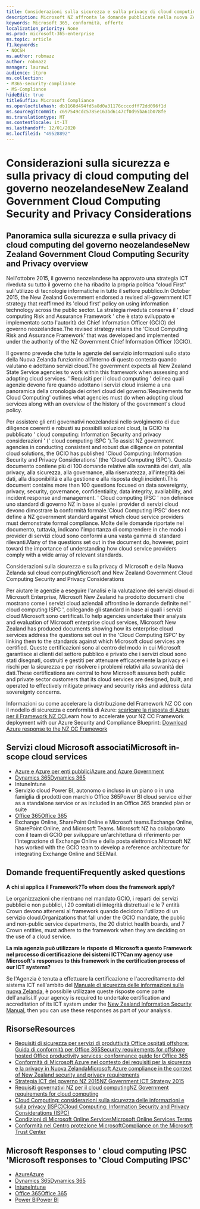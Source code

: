 ```yaml
---
title: Considerazioni sulla sicurezza e sulla privacy di cloud computing del governo neozelandese
description: Microsoft NZ affronta le domande pubblicate nella nuova Zelanda cloud computing Framework.
keywords: Microsoft 365, conformità, offerte
localization_priority: None
ms.prod: microsoft-365-enterprise
ms.topic: article
f1.keywords:
- NOCSH
ms.author: robmazz
author: robmazz
manager: laurawi
audience: itpro
ms.collection:
- M365-security-compliance
- MS-Compliance
hideEdit: true
titleSuffix: Microsoft Compliance
ms.openlocfilehash: db1168d494fd5a8d0a31176ccccdff72dd096f1d
ms.sourcegitcommit: c697549cdc5785e163bd6147cf0d95ba61b078fe
ms.translationtype: MT
ms.contentlocale: it-IT
ms.lasthandoff: 12/01/2020
ms.locfileid: "49528892"
---
```

# <a name="new-zealand-government-cloud-computing-security-and-privacy-considerations"></a><span data-ttu-id="e4194-104">Considerazioni sulla sicurezza e sulla privacy di cloud computing del governo neozelandese</span><span class="sxs-lookup"><span data-stu-id="e4194-104">New Zealand Government Cloud Computing Security and Privacy Considerations</span></span>

## <a name="new-zealand-government-cloud-computing-security-and-privacy-overview"></a><span data-ttu-id="e4194-105">Panoramica sulla sicurezza e sulla privacy di cloud computing del governo neozelandese</span><span class="sxs-lookup"><span data-stu-id="e4194-105">New Zealand Government Cloud Computing Security and Privacy overview</span></span>

<span data-ttu-id="e4194-106">Nell'ottobre 2015, il governo neozelandese ha approvato una strategia ICT riveduta su tutto il governo che ha ribadito la propria politica "cloud First" sull'utilizzo di tecnologie informatiche in tutto il settore pubblico.</span><span class="sxs-lookup"><span data-stu-id="e4194-106">In October 2015, the New Zealand Government endorsed a revised all-government ICT strategy that reaffirmed its 'cloud first' policy on using information technology across the public sector.</span></span> <span data-ttu-id="e4194-107">La strategia riveduta conserva il ' cloud computing Risk and Assurance Framework ' che è stato sviluppato e implementato sotto l'autorità del Chief Information Officer (GCIO) del governo neozelandese.</span><span class="sxs-lookup"><span data-stu-id="e4194-107">The revised strategy retains the 'Cloud Computing Risk and Assurance Framework' that was developed and implemented under the authority of the NZ Government Chief Information Officer (GCIO).</span></span>

<span data-ttu-id="e4194-108">Il governo prevede che tutte le agenzie del servizio informazioni sullo stato della Nuova Zelanda funzionino all'interno di questo contesto quando valutano e adottano servizi cloud.</span><span class="sxs-lookup"><span data-stu-id="e4194-108">The government expects all New Zealand State Service agencies to work within this framework when assessing and adopting cloud services.</span></span> <span data-ttu-id="e4194-109">' Requisiti per il cloud computing ' delinea quali agenzie devono fare quando adottano i servizi cloud insieme a una panoramica della cronologia dei criteri cloud del governo.</span><span class="sxs-lookup"><span data-stu-id="e4194-109">'Requirements for Cloud Computing' outlines what agencies must do when adopting cloud services along with an overview of the history of the government's cloud policy.</span></span>

<span data-ttu-id="e4194-110">Per assistere gli enti governativi neozelandesi nello svolgimento di due diligence coerenti e robusti su possibili soluzioni cloud, la GCIO ha pubblicato ' cloud computing: Information Security and privacy considerazioni ' (' cloud computing ISPC ').</span><span class="sxs-lookup"><span data-stu-id="e4194-110">To assist NZ government agencies in conducting consistent and robust due diligence on potential cloud solutions, the GCIO has published 'Cloud Computing: Information Security and Privacy Considerations' (the 'Cloud Computing ISPC').</span></span> <span data-ttu-id="e4194-111">Questo documento contiene più di 100 domande relative alla sovranità dei dati, alla privacy, alla sicurezza, alla governance, alla riservatezza, all'integrità dei dati, alla disponibilità e alla gestione e alla risposta degli incidenti.</span><span class="sxs-lookup"><span data-stu-id="e4194-111">This document contains more than 100 questions focused on data sovereignty, privacy, security, governance, confidentiality, data integrity, availability, and incident response and management.</span></span> <span data-ttu-id="e4194-112">' Cloud computing IPSC ' non definisce uno standard di governo NZ in base al quale i provider di servizi cloud devono dimostrare la conformità formale.</span><span class="sxs-lookup"><span data-stu-id="e4194-112">'Cloud Computing IPSC' does not define a NZ government standard against which cloud service providers must demonstrate formal compliance.</span></span> <span data-ttu-id="e4194-113">Molte delle domande riportate nel documento, tuttavia, indicano l'importanza di comprendere in che modo i provider di servizi cloud sono conformi a una vasta gamma di standard rilevanti.</span><span class="sxs-lookup"><span data-stu-id="e4194-113">Many of the questions set out in the document do, however, point toward the importance of understanding how cloud service providers comply with a wide array of relevant standards.</span></span>

<span data-ttu-id="e4194-114">Considerazioni sulla sicurezza e sulla privacy di Microsoft e della Nuova Zelanda sul cloud computing</span><span class="sxs-lookup"><span data-stu-id="e4194-114">Microsoft and New Zealand Government Cloud Computing Security and Privacy Considerations</span></span>

<span data-ttu-id="e4194-115">Per aiutare le agenzie a eseguire l'analisi e la valutazione dei servizi cloud di Microsoft Enterprise, Microsoft New Zealand ha prodotto documenti che mostrano come i servizi cloud aziendali affrontino le domande definite nel ' cloud computing ISPC ', collegando gli standard in base ai quali i servizi cloud Microsoft sono certificati.</span><span class="sxs-lookup"><span data-stu-id="e4194-115">To help agencies undertake their analysis and evaluation of Microsoft enterprise cloud services, Microsoft New Zealand has produced documents showing how its enterprise cloud services address the questions set out in the 'Cloud Computing ISPC' by linking them to the standards against which Microsoft cloud services are certified.</span></span> <span data-ttu-id="e4194-116">Queste certificazioni sono al centro del modo in cui Microsoft garantisce ai clienti del settore pubblico e privato che i servizi cloud sono stati disegnati, costruiti e gestiti per attenuare efficacemente la privacy e i rischi per la sicurezza e per risolvere i problemi relativi alla sovranità dei dati.</span><span class="sxs-lookup"><span data-stu-id="e4194-116">These certifications are central to how Microsoft assures both public and private sector customers that its cloud services are designed, built, and operated to effectively mitigate privacy and security risks and address data sovereignty concerns.</span></span>

<span data-ttu-id="e4194-117">Informazioni su come accelerare la distribuzione del Framework NZ CC con il modello di sicurezza e conformità di Azure: [scaricare la risposta di Azure per il Framework NZ CC](https://gallery.technet.microsoft.com/Response-to-GCIO-Cloud-e117bbb9)</span><span class="sxs-lookup"><span data-stu-id="e4194-117">Learn how to accelerate your NZ CC Framework deployment with our Azure Security and Compliance Blueprint: [Download Azure response to the NZ CC Framework](https://gallery.technet.microsoft.com/Response-to-GCIO-Cloud-e117bbb9)</span></span>

## <a name="microsoft-in-scope-cloud-services"></a><span data-ttu-id="e4194-118">Servizi cloud Microsoft associati</span><span class="sxs-lookup"><span data-stu-id="e4194-118">Microsoft in-scope cloud services</span></span>

- [<span data-ttu-id="e4194-119">Azure e Azure per enti pubblici</span><span class="sxs-lookup"><span data-stu-id="e4194-119">Azure and Azure Government</span></span>](https://aka.ms/AzureCompliance)
- [<span data-ttu-id="e4194-120">Dynamics 365</span><span class="sxs-lookup"><span data-stu-id="e4194-120">Dynamics 365</span></span>](https://aka.ms/d365-compliance-list)
- <span data-ttu-id="e4194-121">Intune</span><span class="sxs-lookup"><span data-stu-id="e4194-121">Intune</span></span>
- <span data-ttu-id="e4194-122">Servizio cloud Power BI, autonomo o incluso in un piano o in una famiglia di prodotti con marchio Office 365</span><span class="sxs-lookup"><span data-stu-id="e4194-122">Power BI cloud service either as a standalone service or as included in an Office 365 branded plan or suite</span></span>
- [<span data-ttu-id="e4194-123">Office 365</span><span class="sxs-lookup"><span data-stu-id="e4194-123">Office 365</span></span>](https://go.microsoft.com/fwlink/p/?LinkID=2077751)
- <span data-ttu-id="e4194-124">Exchange Online, SharePoint Online e Microsoft teams.</span><span class="sxs-lookup"><span data-stu-id="e4194-124">Exchange Online, SharePoint Online, and Microsoft Teams.</span></span> <span data-ttu-id="e4194-125">Microsoft NZ ha collaborato con il team di GCIO per sviluppare un'architettura di riferimento per l'integrazione di Exchange Online e della posta elettronica.</span><span class="sxs-lookup"><span data-stu-id="e4194-125">Microsoft NZ has worked with the GCIO team to develop a reference architecture for integrating Exchange Online and SEEMail.</span></span>

## <a name="frequently-asked-questions"></a><span data-ttu-id="e4194-126">Domande frequenti</span><span class="sxs-lookup"><span data-stu-id="e4194-126">Frequently asked questions</span></span>

<span data-ttu-id="e4194-127">**A chi si applica il Framework?**</span><span class="sxs-lookup"><span data-stu-id="e4194-127">**To whom does the framework apply?**</span></span>

<span data-ttu-id="e4194-128">Le organizzazioni che rientrano nel mandato GCIO, i reparti dei servizi pubblici e non pubblici, i 20 comitati di integrità distrettuali e le 7 entità Crown devono attenersi al framework quando decidono l'utilizzo di un servizio cloud.</span><span class="sxs-lookup"><span data-stu-id="e4194-128">Organizations that fall under the GCIO mandate, the public and non-public service departments, the 20 district health boards, and 7 Crown entities, must adhere to the framework when they are deciding on the use of a cloud service.</span></span>

<span data-ttu-id="e4194-129">**La mia agenzia può utilizzare le risposte di Microsoft a questo Framework nel processo di certificazione dei sistemi ICT?**</span><span class="sxs-lookup"><span data-stu-id="e4194-129">**Can my agency use Microsoft's responses to this framework in the certification process of our ICT systems?**</span></span>

<span data-ttu-id="e4194-130">Se l'Agenzia è tenuta a effettuare la certificazione e l'accreditamento del sistema ICT nell'ambito del [Manuale di sicurezza delle informazioni sulla nuova Zelanda](https://go.microsoft.com/fwlink/p/?linkid=2099496), è possibile utilizzare queste risposte come parte dell'analisi.</span><span class="sxs-lookup"><span data-stu-id="e4194-130">If your agency is required to undertake certification and accreditation of its ICT system under the [New Zealand Information Security Manual](https://go.microsoft.com/fwlink/p/?linkid=2099496), then you can use these responses as part of your analysis.</span></span>

## <a name="resources"></a><span data-ttu-id="e4194-131">Risorse</span><span class="sxs-lookup"><span data-stu-id="e4194-131">Resources</span></span>

- [<span data-ttu-id="e4194-132">Requisiti di sicurezza per servizi di produttività Office ospitati offshore: Guida di conformità per Office 365</span><span class="sxs-lookup"><span data-stu-id="e4194-132">Security requirements for offshore hosted Office productivity services: conformance guide for Office 365</span></span>](https://aka.ms/o365-gcio-conformance-guidance)
- [<span data-ttu-id="e4194-133">Conformità di Microsoft Azure nel contesto dei requisiti per la sicurezza e la privacy in Nuova Zelanda</span><span class="sxs-lookup"><span data-stu-id="e4194-133">Microsoft Azure compliance in the context of New Zealand security and privacy requirements</span></span>](https://aka.ms/azurecompliancenewzealand)
- [<span data-ttu-id="e4194-134">Strategia ICT del governo NZ 2015</span><span class="sxs-lookup"><span data-stu-id="e4194-134">NZ Government ICT Strategy 2015</span></span>](https://www.ict.govt.nz/strategy-and-action-plan/strategy/)
- [<span data-ttu-id="e4194-135">Requisiti governativi NZ per il cloud computing</span><span class="sxs-lookup"><span data-stu-id="e4194-135">NZ Government requirements for cloud computing</span></span>](https://aka.ms/NZ-Cloud-Requirements)
- [<span data-ttu-id="e4194-136">Cloud Computing: considerazioni sulla sicurezza delle informazioni e sulla privacy (ISPC)</span><span class="sxs-lookup"><span data-stu-id="e4194-136">Cloud Computing: Information Security and Privacy Considerations (ISPC)</span></span>](https://www.digital.govt.nz/standards-and-guidance/technology-and-architecture/cloud-services/)
- [<span data-ttu-id="e4194-137">Condizioni di Microsoft Online Services</span><span class="sxs-lookup"><span data-stu-id="e4194-137">Microsoft Online Services Terms</span></span>](https://aka.ms/Online-Services-Terms)
- [<span data-ttu-id="e4194-138">Conformità nel Centro protezione Microsoft</span><span class="sxs-lookup"><span data-stu-id="e4194-138">Compliance on the Microsoft Trust Center</span></span>](https://www.microsoft.com/trust-center/compliance/compliance-overview)

## <a name="microsoft-responses-to-cloud-computing-ipsc"></a><span data-ttu-id="e4194-139">Microsoft Responses to ' cloud computing IPSC '</span><span class="sxs-lookup"><span data-stu-id="e4194-139">Microsoft responses to 'Cloud Computing IPSC'</span></span>

- [<span data-ttu-id="e4194-140">Azure</span><span class="sxs-lookup"><span data-stu-id="e4194-140">Azure</span></span>](https://aka.ms/Azure-NZ-response)
- [<span data-ttu-id="e4194-141">Dynamics 365</span><span class="sxs-lookup"><span data-stu-id="e4194-141">Dynamics 365</span></span>](https://aka.ms/d365-nz-response)
- [<span data-ttu-id="e4194-142">Intune</span><span class="sxs-lookup"><span data-stu-id="e4194-142">Intune</span></span>](https://aka.ms/Intune-NZ-response)
- [<span data-ttu-id="e4194-143">Office 365</span><span class="sxs-lookup"><span data-stu-id="e4194-143">Office 365</span></span>](https://aka.ms/O365-NZ-Response)
- [<span data-ttu-id="e4194-144">Power BI</span><span class="sxs-lookup"><span data-stu-id="e4194-144">Power BI</span></span>](https://download.microsoft.com/download/5/1/7/51726B9B-2E76-49C4-9D4F-A36BF025CB93/Response-to-GCIO-105-questions-Power-BI.pdf)
